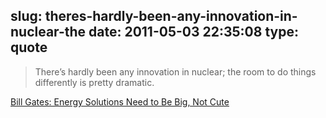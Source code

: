 slug: theres-hardly-been-any-innovation-in-nuclear-the
date: 2011-05-03 22:35:08
type: quote
---

> There’s hardly been any innovation in nuclear; the room to do things differently is pretty dramatic.

[Bill Gates: Energy Solutions Need to Be Big, Not Cute](http://gigaom.com/2011/05/03/bill-gates-energy-solutions-need-to-be-big-not-cute/?utm_source=feedburner&utm_medium=feed&utm_campaign=Feed%3A+OmMalik+%28GigaOM%3A+Tech%29)
